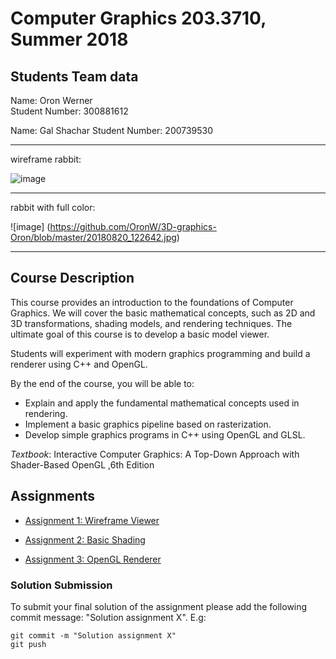 # Computer Graphics 203.3710, Summer 2018
## Students Team data

Name: Oron Werner  
Student Number: 300881612

Name: Gal Shachar
Student Number: 200739530 

---------------------
wireframe rabbit:

![image](https://github.com/OronW/3D-graphics-Oron/blob/master/20180804_004836.jpg)

--------------------
rabbit with full color:

![image] (https://github.com/OronW/3D-graphics-Oron/blob/master/20180820_122642.jpg)

-------------------



## Course Description

This course provides an introduction to the foundations of Computer Graphics. We will cover the basic mathematical concepts, such as 2D and 3D transformations, shading models, and rendering techniques. The ultimate goal of this course is to develop a basic model viewer.

Students will experiment with modern graphics programming and build a renderer using C++ and OpenGL.

By the end of the course, you will be able to:

* Explain and apply the fundamental mathematical concepts used in rendering.
* Implement a basic graphics pipeline based on rasterization.
* Develop simple graphics programs in C++ using OpenGL and GLSL.

*Textbook*:
Interactive Computer Graphics: A Top-Down Approach with Shader-Based OpenGL ,6th Edition


## Assignments

* [Assignment 1: Wireframe Viewer](Assignment1/homework1.pdf)

* [Assignment 2: Basic Shading](Assignment2/homework2.pdf)

* [Assignment 3: OpenGL Renderer](Assignment3/homework3.pdf)

### Solution Submission

To submit your final solution of the assignment please add the following commit message: "Solution assignment X". E.g:
```
git commit -m "Solution assignment X"
git push
```
